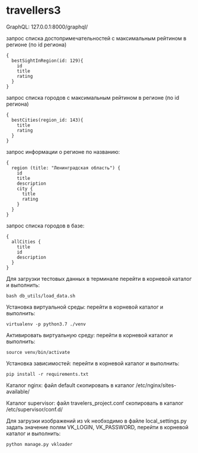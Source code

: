 # travellers3

GraphQL: 
127.0.0.1:8000/graphql/

запрос списка достопримечательностей с максимальным рейтином в регионе (по id региона)
~~~
{
  bestSightInRegion(id: 129){
    id
    title
    rating
  }
}
~~~

запрос списка городов с максимальным рейтином в регионе (по id региона)
~~~
{
  bestCities(region_id: 143){
    title
    rating
  }
}
~~~

запрос информации о регионе по названию:
~~~
{
  region (title: "Ленинградская область") {
    id
    title
    description
    city {
      title
      rating
    }
  }
}
~~~

запрос списка городов в базе:
~~~
{
  allCities {
    title
    id
    description
  }
}
~~~


Для загрузки тестовых данных в терминале перейти в корневой каталог и выполнить:
~~~
bash db_utils/load_data.sh 
~~~
Установка виртуальной среды:
перейти в корневой каталог и выполнить:
```
virtualenv -p python3.7 ./venv
```
Активировать виртуальную среду:
перейти в корневой каталог и выполнить:
```
source venv/bin/activate
```
Установка зависимостей:
перейти в корневой каталог и выполнить:
```
pip install -r requirements.txt
```
Каталог nginx:
файл default скопировать в каталог /etc/nginx/sites-available/

Каталог supervisor:
файл travelers_project.conf скопировать в каталог /etc/supervisor/conf.d/

Для загрузки изображений из vk необходимо в файле local_settings.py
задать значение полям VK_LOGIN, VK_PASSWORD,
перейти в корневой каталог и выполнить:
```
python manage.py vkloader
```
